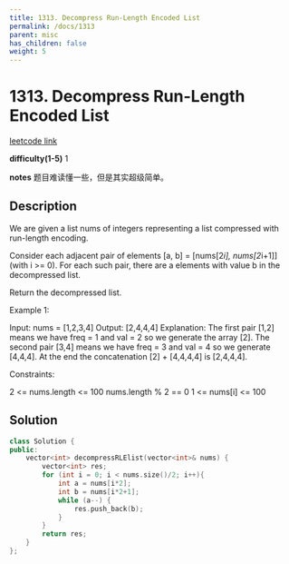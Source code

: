```yaml
---
title: 1313. Decompress Run-Length Encoded List
permalink: /docs/1313
parent: misc
has_children: false
weight: 5
---
```

# 1313. Decompress Run-Length Encoded List
[leetcode link](https://leetcode.com/problems/decompress-run-length-encoded-list/)

**difficulty(1-5)** 
1

**notes** 
题目难读懂一些，但是其实超级简单。

## Description
We are given a list nums of integers representing a list compressed with run-length encoding.

Consider each adjacent pair of elements [a, b] = [nums[2*i], nums[2*i+1]] (with i >= 0).  For each such pair, there are a elements with value b in the decompressed list.

Return the decompressed list.

 

Example 1:

Input: nums = [1,2,3,4]
Output: [2,4,4,4]
Explanation: The first pair [1,2] means we have freq = 1 and val = 2 so we generate the array [2].
The second pair [3,4] means we have freq = 3 and val = 4 so we generate [4,4,4].
At the end the concatenation [2] + [4,4,4,4] is [2,4,4,4].
 

Constraints:

2 <= nums.length <= 100
nums.length % 2 == 0
1 <= nums[i] <= 100
## Solution
```c++
class Solution {
public:
    vector<int> decompressRLElist(vector<int>& nums) {
        vector<int> res;
        for (int i = 0; i < nums.size()/2; i++){
            int a = nums[i*2];
            int b = nums[i*2+1];
            while (a--) {
                res.push_back(b);
            }
        }
        return res;
    }
};

``` 

<!-- 
Default label
{: .label }

Blue label
{: .label .label-blue }

Stable
{: .label .label-green }

New release
{: .label .label-purple }

Coming soon
{: .label .label-yellow }

Deprecated
{: .label .label-red } -->
